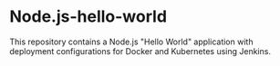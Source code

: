 # Node.js-hello-world

This repository contains a Node.js "Hello World" application with deployment configurations for Docker and Kubernetes using Jenkins.




